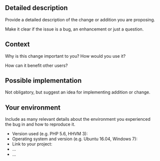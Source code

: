 <!-- Provide a general summary of the issue in the Title above -->

## Detailed description

Provide a detailed description of the change or addition you are proposing.

Make it clear if the issue is a bug, an enhancement or just a question.

## Context

Why is this change important to you? How would you use it?

How can it benefit other users?

## Possible implementation

Not obligatory, but suggest an idea for implementing addition or change.

## Your environment

Include as many relevant details about the environment you experienced the bug in and how to reproduce it.

- Version used (e.g. PHP 5.6, HHVM 3):
- Operating system and version (e.g. Ubuntu 16.04, Windows 7):
- Link to your project:
- ...
- ...
